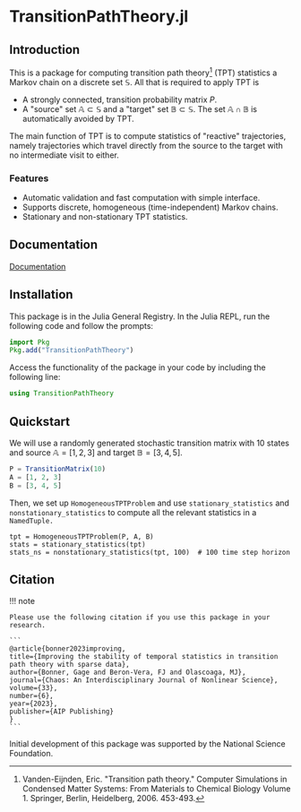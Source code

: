 # TransitionPathTheory.jl

## Introduction

This is a package for computing transition path theory[^1] (TPT) statistics a Markov chain on a discrete set $\mathbb{S}$.  All that is required to apply TPT is 

- A strongly connected, transition probability matrix $P$.
- A "source" set $\mathbb{A} \subset \mathbb{S}$ and a "target" set $\mathbb{B} \subset \mathbb{S}$. The set $\mathbb{A} \cap \mathbb{B}$ is automatically avoided by TPT.

The main function of TPT is to compute statistics of "reactive" trajectories, namely trajectories which travel directly from the source to the target with no intermediate visit to either.

### Features
- Automatic validation and fast computation with simple interface.
- Supports discrete, homogeneous (time-independent) Markov chains.
- Stationary and non-stationary TPT statistics.

## Documentation

[Documentation](https://70gage70.github.io/TransitionPathTheory.jl/)

## Installation

This package is in the Julia General Registry. In the Julia REPL, run the following code and follow the prompts:

```julia
import Pkg
Pkg.add("TransitionPathTheory")
```

Access the functionality of the package in your code by including the following line:

```julia
using TransitionPathTheory
```

## Quickstart

We will use a randomly generated stochastic transition matrix with $10$ states and source $\mathbb{A} = [1, 2, 3]$ and target $\mathbb{B} = [3, 4, 5]$.

```julia
P = TransitionMatrix(10)  
A = [1, 2, 3]                           
B = [3, 4, 5]                           
```              

Then, we set up `HomogeneousTPTProblem` and use `stationary_statistics` and `nonstationary_statistics` to compute all the relevant statistics in a `NamedTuple.`

```
tpt = HomogeneousTPTProblem(P, A, B)
stats = stationary_statistics(tpt)
stats_ns = nonstationary_statistics(tpt, 100)  # 100 time step horizon
```

## Citation

!!! note

    Please use the following citation if you use this package in your research.

    ```
    @article{bonner2023improving,
    title={Improving the stability of temporal statistics in transition path theory with sparse data},
    author={Bonner, Gage and Beron-Vera, FJ and Olascoaga, MJ},
    journal={Chaos: An Interdisciplinary Journal of Nonlinear Science},
    volume={33},
    number={6},
    year={2023},
    publisher={AIP Publishing}
    }
    ```

Initial development of this package was supported by the National Science Foundation.

[^1]: Vanden-Eijnden, Eric. "Transition path theory." Computer Simulations in Condensed Matter Systems: From Materials to Chemical Biology Volume 1. Springer, Berlin, Heidelberg, 2006. 453-493.
